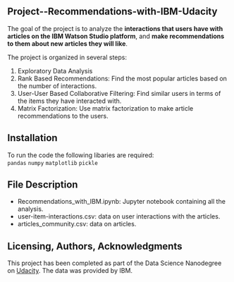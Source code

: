 ## Project--Recommendations-with-IBM-Udacity

The goal of the project is to analyze the **interactions that users have with articles on the IBM Watson Studio platform**, and **make recommendations to them about new articles they will like**.

The project is organized in several steps:
1. Exploratory Data Analysis
2. Rank Based Recommendations: Find the most popular articles based on the number of interactions.
3. User-User Based Collaborative Filtering: Find similar users in terms of the items they have interacted with.
4. Matrix Factorization: Use matrix factorization to make article recommendations to the users.

## Installation 

To run the code the following libaries are required: <br>
`pandas`
`numpy`
`matplotlib`
`pickle`

## File Description

- Recommendations_with_IBM.ipynb: Jupyter notebook containing all the analysis.
- user-item-interactions.csv: data on user interactions with the articles.
- articles_community.csv: data on articles.

## Licensing, Authors, Acknowledgments

This project has been completed as part of the Data Science Nanodegree on [Udacity](https://www.udacity.com). The data was provided by IBM.
